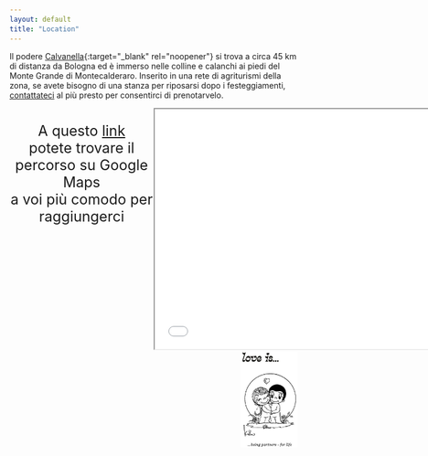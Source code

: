 ```yaml
---
layout: default
title: "Location"
---
```

<style>
body {
  background-image: url('/Contatti/SF21.jpg');
  background-repeat: no-repeat;
  background-attachment: fixed;
  background-size: cover;
}
</style>
Il podere [Calvanella](http://poderecalvanella.wordpress.com){:target="_blank" rel="noopener"} si trova a circa 45 km di distanza da Bologna ed è immerso nelle colline e calanchi ai piedi del Monte Grande di Montecalderaro. Inserito in una rete di agriturismi della zona, se avete bisogno di una stanza per riposarsi dopo i festeggiamenti, <a href="/Contatti/simple_form.html" target="_blank">contattateci</a> al più presto per consentirci di prenotarvelo.

  <div style="text-align:center; width:50%; float: left; display: inline-block; margin-bottom:3cm"> 
	<p style="text-align:center;font-size:25px; margin-bottom:3cm">
		A questo <a href="http://www.google.com/maps/dir//Location,+B%26B+Podere+Calvanella,+Via+Calvanella,+7,+40050+San+Clemente+BO/@44.3288217,11.4558067,13z/data=!4m9!4m8!1m0!1m5!1m1!1s0x132b2e597ff5669d:0xb4d40a1e6a6ae75d!2m2!1d11.4821703!2d44.3288641!3e0" target="_blank">link</a> <br> potete trovare il percorso su Google Maps <br>
		a voi più comodo per raggiungerci </p> 
</div>
  <div style="width:50%; float: left; display: inline-block;"><center>
<iframe src="Maps_1.html" width="600" height="420"></iframe>
</center>

</div>

<footer>
	
</footer>

<img align="right" src="/Contatti/loveis.jpeg" width="100"> 
